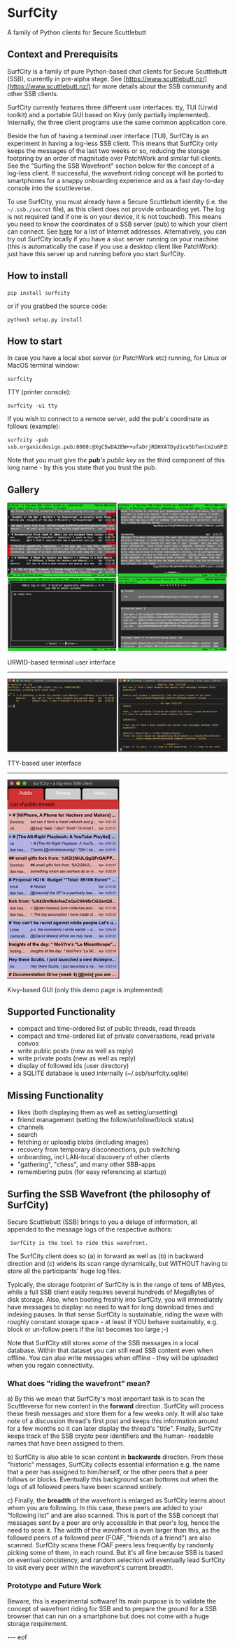 # SurfCity
A family of Python clients for Secure Scuttlebutt

## Context and Prerequisits

SurfCity is a family of pure Python-based chat clients for Secure Scuttlebutt
(SSB), currently in pre-alpha stage.  See
[https://www.scuttlebutt.nz/](https://www.scuttlebutt.nz/) for more
details about the SSB community and other SSB clients.

SurfCity currently features three different user interfaces: tty, TUI
(Urwid toolkit) and a portable GUI based on Kivy (only partially
implemented). Internally, the three client programs use the same
common application core.

Beside the fun of having a terminal user interface (TUI), SurfCity is
an experiment in having a log-less SSB client. This means that
SurfCity only keeps the messages of the last two weeks or so, reducing
the storage footpring by an order of magnitude over PatchWork and
similar full clients. See the "Surfing the SSB Wavefront" section
below for the concept of a log-less client. If successful, the
wavefront riding concept will be ported to smartphones for a snappy
onboarding experience and as a fast day-to-day console into the
scuttleverse.

To use SurfCity, you must already have a Secure Scuttlebutt identity
(i.e. the ```~/.ssb./secret``` file), as this client does not provide
onboarding yet. The log is not required (and if one is on your device,
it is not touched). This means you need to know the coordinates of a
SSB server (pub) to which your client can connect. See
[here](https://github.com/ssbc/ssb-server/wiki/Pub-Servers) for a list
of Internet addresses.  Alternatively, you can try out SurfCity
locally if you have a ```sbot``` server running on your machine (this is
automatically the case if you use a desktop client like PatchWork):
just have this server up and running before you start SurfCity.


## How to install

```
pip install surfcity
```

or if you grabbed the source code:

```
python3 setup.py install
```


## How to start

In case you have a local sbot server (or PatchWork etc) running, for
Linux or MacOS terminal window:
```
surfcity
```

TTY (printer console):
```
surfcity -ui tty
```

If you wish to connect to a remote server, add the pub's coordinate as follows (example):
```
surfcity -pub ssb.organicdesign.pub:8008:@XgC5wDA2EW++ufaDrjRDHXA7Dyd1ce5bTenCm2u6PZU=.ed25519
```

Note that you must give _the **pub**'s public key_ as the third component
of this long name - by this you state that you trust the pub.


## Gallery

![four screenshots from the URWID-based TUI for SSB](img/urwid-4up.png)

URWID-based terminal user interface

---

![two screenshots, showing SSB posts on a amber CRT](img/tty-amber.png)

TTY-based user interface

---

![smartphone like rendering of the thread list, kivy style](img/kivy-256x454.png)

Kivy-based GUI (only this demo page is implemented)


## Supported Functionality

* compact and time-ordered list of public threads, read threads
* compact and time-ordered list of private conversations, read private convos
* write public posts (new as well as reply)
* write private posts (new as well as reply)
* display of followed ids (user directory)
* a SQLITE database is used internally (~/.ssb/surfcity.sqlite)

## Missing Functionality

* likes (both displaying them as well as setting/unsetting)
* friend management (setting the follow/unfollow/block status)
* channels
* search
* fetching or uploadig blobs (including images)
* recovery from temporary disconnections, pub switching
* onboarding, incl LAN-local discovery of other clients
* "gathering", "chess", and many other SBB-apps
* remembering pubs (for easy referencing at startup)


## Surfing the SSB Wavefront (the philosophy of SurfCity)

Secure Scuttlebutt (SSB) brings to you a deluge of information, all
appended to the message logs of the respective authors:

     SurfCity is the tool to ride this wavefront.

The SurfCity client does so (a) in forward as well as (b) in backward
direction and (c) widens its scan range dynamically, but WITHOUT
having to store all the participants' huge log files.

Typically, the storage footprint of SurfCity is in the range of tens
of MBytes, while a full SSB client easily requires several hundreds of
MegaBytes of disk storage. Also, when booting freshly into SurfCity,
you will immediately have messages to display: no need to wait for
long download times and indexing pauses.  In that sense SurfCity is
sustainable, riding the wave with roughly constant storage space - at
least if YOU behave sustainably, e.g. block or un-follow peers if the
list becomes too large ;-)

Note that SurfCity still stores _some_ of the SSB messages in a local
database. Within that dataset you can still read SSB content even when
offline. You can also write messages when offline - they will be uploaded
when you regain connectivity.

### What does "riding the wavefront" mean?

a) By this we mean that SurfCity's most important task is to
scan the Scuttleverse for new content in the **forward** direction.
SurfCity will process these fresh messages and store them for a
few weeks only. It will also take note of a discussion thread's
first post and keeps this information around for a few months
so it can later display the thread's "title". Finally, SurfCity
keeps track of the SSB crypto peer identifiers and the human-
readable names that have been assigned to them.

b) SurfCity is also able to scan content in **backwards** direction.
From these "historic" messages, SurfCity collects essential
information e.g. the name that a peer has assigned to him/herself,
or the other peers that a peer follows or blocks. Eventually this
background scan bottoms out when the logs of all followed peers
have been scanned entirely.

c) Finally, the **breadth** of the wavefront is enlarged as SurfCity
learns about whom you are following. In this case, these peers
are added to your "following list" and are also scanned. This is
part of the SSB concept that messages sent by a peer are only
accessible in that peer's log, hence the need to scan it. The
width of the wavefront is even larger than this, as the followed
peers of a followed peer (FOAF, "friends of a friend") are also
scanned. SurfCity scans these FOAF peers less frequently by
randomly picking some of them, in each round. But it's all
fine because SSB is based on eventual concistency, and random
selection will eventually lead SurfCity to visit every peer
within the wavefront's current breadth.

### Prototype and Future Work

Beware, this is experimental software! Its main purpose is to
validate the concept of wavefront riding for SSB and to prepare
the ground for a SSB browser that can run on a smartphone but
does not come with a huge storage requirement.

--- eof
